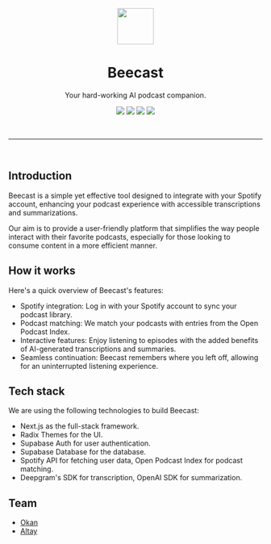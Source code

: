 <div align="center">
  <p>
    <img src="https://beecast.ai/logo.png" width="72">
  </p>

  <h1>Beecast</h1>

  <p>
    Your hard-working AI podcast companion.
  </p>
  
  <p>
    <a href="https://supabase.io" target="_blank"><img src="https://shields.io/badge/supabase-black?logo=supabase"></a>
    <a href="https://vercel.com" target="_blank"><img src="https://img.shields.io/badge/Vercel-black?style=flat&logo=Vercel&logoColor=white"></a>
    <a href="https://conventionalcommits.org" target="_blank"><img src="https://img.shields.io/badge/Conventional%20Commits-1.0.0-%23FE5196" ></a>
    <img src="https://img.shields.io/github/license/experiment-station/beecast">
  </p>
</div>

<br />

---

<br />

## Introduction

Beecast is a simple yet effective tool designed to integrate with your Spotify account, enhancing your podcast experience with accessible transcriptions and summarizations.

Our aim is to provide a user-friendly platform that simplifies the way people interact with their favorite podcasts, especially for those looking to consume content in a more efficient manner.

## How it works

Here's a quick overview of Beecast's features:

- Spotify integration: Log in with your Spotify account to sync your podcast library.
- Podcast matching: We match your podcasts with entries from the Open Podcast Index.
- Interactive features: Enjoy listening to episodes with the added benefits of AI-generated transcriptions and summaries.
- Seamless continuation: Beecast remembers where you left off, allowing for an uninterrupted listening experience.

## Tech stack

We are using the following technologies to build Beecast:

- Next.js as the full-stack framework.
- Radix Themes for the UI.
- Supabase Auth for user authentication.
- Supabase Database for the database.
- Spotify API for fetching user data, Open Podcast Index for podcast matching.
- Deepgram's SDK for transcription, OpenAI SDK for summarization.

## Team

- [Okan](https://github.com/okanisildar)
- [Altay](https://github.com/altaywtf)
